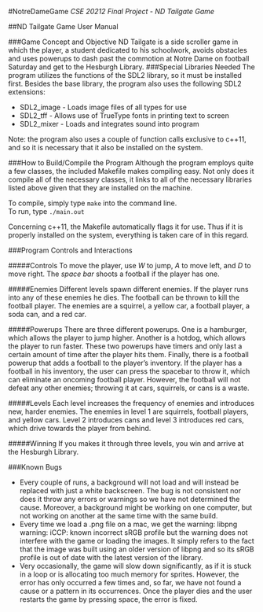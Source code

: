 #NotreDameGame
*CSE 20212 Final Project - ND Tailgate Game*
     
##ND Tailgate Game User Manual

###Game Concept and Objective
ND Tailgate is a side scroller game in which the player, a student dedicated to his schoolwork, avoids obstacles and uses powerups to dash past the commotion at Notre Dame on football Saturday and get to the Hesburgh Library.
###Special Libraries Needed
The program utilizes the functions of the SDL2 library, so it must be installed first. Besides the base library, the program also uses the following SDL2 extensions:
* SDL2_image - Loads image files of all types for use
* SDL2_tff - Allows use of TrueType fonts in printing text to screen
* SDL2_mixer - Loads and integrates sound into program     
     
Note: the program also uses a couple of function calls exclusive to c++11, and so it is necessary that it also be installed on the system.

###How to Build/Compile the Program
Although the program employs quite a few classes, the included Makefile makes compiling easy. Not only does it compile all of the necessary classes, it links to all of the necessary libraries listed above given that they are installed on the machine. 

To compile, simply type `make` into the command line.     
To run, type `./main.out`

Concerning c++11, the Makefile automatically flags it for use. Thus if it is properly installed on the system, everything is taken care of in this regard. 

###Program Controls and Interactions

#####Controls
To move the player, use _W_ to jump, _A_ to move left, and _D_ to move right. The _space bar_ shoots a football if the player has one.

#####Enemies
Different levels spawn different enemies. If the player runs into any of these enemies he dies. The football can be thrown to kill the football player. The enemies are a squirrel, a yellow car, a football player, a soda can, and a red car.



#####Powerups
There are three different powerups. One is a hamburger, which allows the player to jump higher. Another is a hotdog, which allows the player to run faster. These two powerups have timers and only last a certain amount of time after the player hits them. Finally, there is a football powerup that adds a football to the player’s inventory. If the player has a football in his inventory, the user can press the spacebar to throw it, which can eliminate an oncoming football player. However, the football will not defeat any other enemies; throwing it at cars, squirrels, or cans is a waste.

#####Levels
Each level increases the frequency of enemies and introduces new, harder enemies. The enemies in level 1 are squirrels, football players, and yellow cars. Level 2 introduces cans and level 3 introduces red cars, which drive towards the player from behind.

#####Winning
If you makes it through three levels, you win and arrive at the Hesburgh Library.

###Known Bugs
* Every couple of runs, a background will not load and will instead be replaced with just a white backscreen. The bug is not consistent nor does it throw any errors or warnings so we have not determined the cause. Moreover, a background might be working on one computer, but not working on another at the same time with the same build. 
* Every time we load a .png file on a mac, we get the warning: 
libpng warning: iCCP: known incorrect sRGB profile
but the warning does not interfere with the game or loading the images. It simply refers to the fact that the image was built using an older version of libpng and so its sRGB profile is out of date with the latest version of the library.
* Very occasionally, the game will slow down significantly, as if it is stuck in a loop or is allocating too much memory for sprites. However, the error has only occurred a few times and, so far, we have not found a cause or a pattern in its occurrences. Once the player dies and the user restarts the game by pressing space, the error is fixed.
